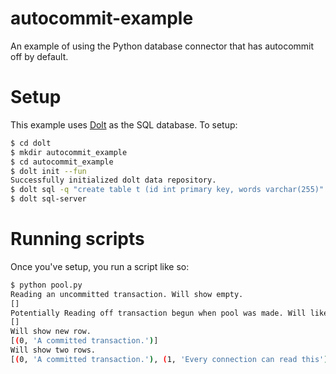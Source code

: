 # autocommit-example

An example of using the Python database connector that has autocommit off by default.

# Setup

This example uses [Dolt](https://www.doltdb.com) as the SQL database. To setup:

```bash
$ cd dolt
$ mkdir autocommit_example
$ cd autocommit_example 
$ dolt init --fun
Successfully initialized dolt data repository.
$ dolt sql -q "create table t (id int primary key, words varchar(255)"
$ dolt sql-server
```

# Running scripts

Once you've setup, you run a script like so:
```bash
$ python pool.py
Reading an uncommitted transaction. Will show empty.
[]
Potentially Reading off transaction begun when pool was made. Will likely show empty.
[]
Will show new row.
[(0, 'A committed transaction.')]
Will show two rows.
[(0, 'A committed transaction.'), (1, 'Every connection can read this')]
```
